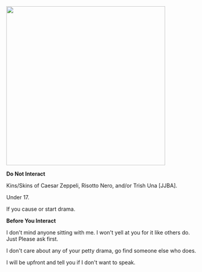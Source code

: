 <img src="https://64.media.tumblr.com/13f84734a97f8c86430ab15071af5bc4/c3eebcd5d56e053d-e7/s540x810/24c54fb2590109c15b416ee406d5f63c5d1387bf.gif" width="420" >

**Do Not Interact**

Kins/Skins of Caesar Zeppeli, Risotto Nero, and/or Trish Una [JJBA]. 

Under 17.

If you cause or start drama.

**Before You Interact**

I don't mind anyone sitting with me. I won't yell at you for it like others do. Just Please ask first.

I don't care about any of your petty drama, go find someone else who does.

I will be upfront and tell you if I don't want to speak.
